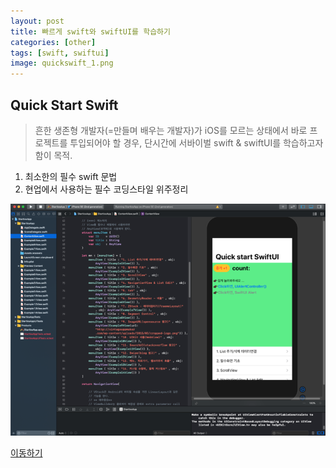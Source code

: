 ```yaml
---
layout: post
title: 빠르게 swift와 swiftUI를 학습하기  
categories: [other]
tags: [swift, swiftui]
image: quickswift_1.png
---
```


## Quick Start Swift

> 흔한 생존형 개발자(=만들며 배우는 개발자)가 iOS를 모르는 상태에서 바로 프로젝트를 투입되어야 할 경우, 단시간에 서바이벌 swift & swiftUI를 학습하고자함이 목적.

1. 최소한의 필수 swift 문법
2. 현업에서 사용하는 필수 코딩스타일 위주정리

![](/images/quickswift_1.png)

[이동하기](https://github.com/VintageAppMaker/UltraQuickStartSwift)

